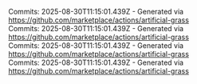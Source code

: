 Commits: 2025-08-30T11:15:01.439Z - Generated via https://github.com/marketplace/actions/artificial-grass
<br>
Commits: 2025-08-30T11:15:01.439Z - Generated via https://github.com/marketplace/actions/artificial-grass
<br>
Commits: 2025-08-30T11:15:01.439Z - Generated via https://github.com/marketplace/actions/artificial-grass
<br>
Commits: 2025-08-30T11:15:01.439Z - Generated via https://github.com/marketplace/actions/artificial-grass
<br>
